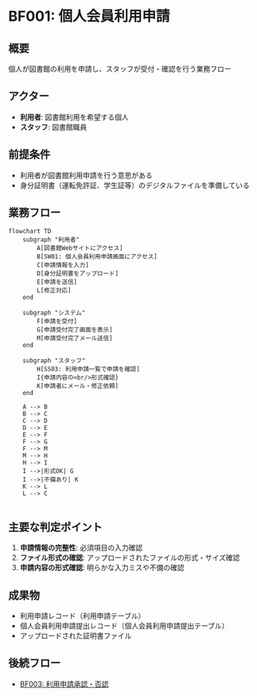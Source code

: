 # BF001: 個人会員利用申請

## 概要
個人が図書館の利用を申請し、スタッフが受付・確認を行う業務フロー

## アクター
- **利用者**: 図書館利用を希望する個人
- **スタッフ**: 図書館職員

## 前提条件
- 利用者が図書館利用申請を行う意思がある
- 身分証明書（運転免許証、学生証等）のデジタルファイルを準備している

## 業務フロー

```mermaid
flowchart TD
    subgraph "利用者"
        A[図書館Webサイトにアクセス]
        B[SW01: 個人会員利用申請画面にアクセス]
        C[申請情報を入力]
        D[身分証明書をアップロード]
        E[申請を送信]
        L[修正対応]
    end
    
    subgraph "システム"
        F[申請を受付]
        G[申請受付完了画面を表示]
        M[申請受付完了メール送信]
    end
    
    subgraph "スタッフ"
        H[SS03: 利用申請一覧で申請を確認]
        I{申請内容の<br/>形式確認}
        K[申請者にメール・修正依頼]
    end
    
    A --> B
    B --> C
    C --> D
    D --> E
    E --> F
    F --> G
    F --> M
    M --> H
    H --> I
    I -->|形式OK| G
    I -->|不備あり| K
    K --> L
    L --> C
    
```

## 主要な判定ポイント
1. **申請情報の完整性**: 必須項目の入力確認
2. **ファイル形式の確認**: アップロードされたファイルの形式・サイズ確認
3. **申請内容の形式確認**: 明らかな入力ミスや不備の確認

## 成果物
- 利用申請レコード（利用申請テーブル）
- 個人会員利用申請提出レコード（個人会員利用申請提出テーブル）
- アップロードされた証明書ファイル

## 後続フロー
- [BF003: 利用申請承認・否認](BF003_利用申請承認・否認.md)